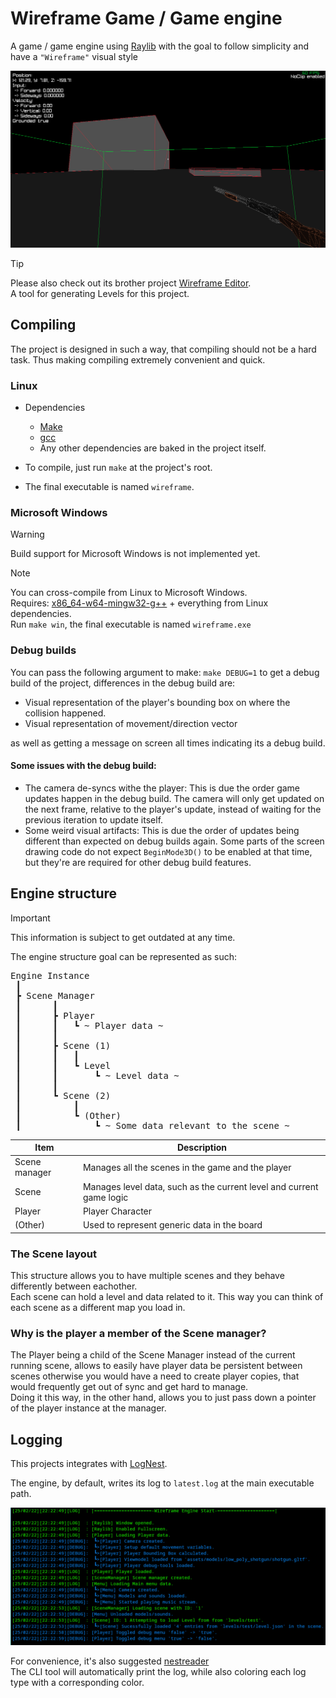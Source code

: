 # Wireframe Game / Game engine

A game / game engine using [Raylib](https://github.com/raysan5/raylib) with the goal to follow simplicity and have a `"Wireframe"` visual style

<img src="readme/1.png">

> [!TIP]
> Please also check out its brother project [Wireframe Editor](https://github.com/LeaoMartelo2/wireframe_editor).\
> A tool for generating Levels for this project.


## Compiling

The project is designed in such a way, that compiling should not be a hard task. Thus making compiling extremely convenient and quick.

### Linux
 - Dependencies
    - [Make](https://www.gnu.org/software/make/)
    - [gcc](https://gcc.gnu.org/)
    - Any other dependencies are baked in the project itself.

 - To compile, just run `make` at the project's root.
 - The final executable is named `wireframe`.

### Microsoft Windows

> [!WARNING]
> Build support for Microsoft Windows is not implemented yet.

> [!NOTE]
> You can cross-compile from Linux to Microsoft Windows.\
> Requires: [x86_64-w64-mingw32-g++](https://www.mingw-w64.org/) + everything from Linux dependencies.\
> Run `make win`, the final executable is named `wireframe.exe`


### Debug builds

You can pass the following argument to make:
`make DEBUG=1`
to get a debug build of the project, differences in the debug build are:

 - Visual representation of the player's bounding box on where the collision happened.
 - Visual representation of movement/direction vector

 as well as getting a message on screen all times indicating its a debug build.

#### Some issues with the debug build:
 - The camera de-syncs withe the player:
    This is due the order game updates happen in the debug build. The camera will only get updated on the next frame, relative to the player's update, instead of waiting for the previous iteration to update itself.
 - Some weird visual artifacts:
    This is due the order of updates being different than expected on debug builds again. Some parts of the screen drawing code do not expect `BeginMode3D()` to be enabled at that time, but they're are required for other debug build features.

## Engine structure

> [!IMPORTANT]
> This information is subject to get outdated at any time.

The engine structure goal can be represented as such:

<pre>
Engine Instance
 ┃
 ┣ Scene Manager 
 ┃      ┃
 ┃      ┣ Player
 ┃      ┃   ┗ ~ Player data ~
 ┃      ┃
 ┃      ┣ Scene (1)
 ┃      ┃   ┃
 ┃      ┃   ┗ Level
 ┃      ┃       ┗ ~ Level data ~
 ┃      ┃
 ┃      ┗ Scene (2)
 ┃          ┃
 ┃          ┗ (Other)
 ┃              ┗ ~ Some data relevant to the scene ~
</pre>

 

| Item          | Description                                                          | 
| ---           | ---                                                                  |
| Scene manager | Manages all the scenes in the game and the player                    |
| Scene         | Manages level data, such as the current level and current game logic |
| Player        | Player Character                                                     |
| (Other)       | Used to represent generic data in the board                          |


### The Scene layout

This structure allows you to have multiple scenes and they behave differently between eachother.\
Each scene can hold a level and data related to it. This way you can think of each scene as a different map you load in.

### Why is the player a member of the Scene manager?

The Player being a child of the Scene Manager instead of the current running scene, allows to easily have player data be persistent between scenes
otherwise you would have a need to create player copies, that would frequently get out of sync and get hard to manage.\
Doing it this way, in the other hand, allows you to just pass down a pointer of the player instance at the manager.


## Logging

This projects integrates with [LogNest](https://github.com/LeaoMartelo2/LogNest).

The engine, by default, writes its log to `latest.log` at the main executable path.


<img src="readme/2_2.png">

For convenience, it's also suggested [nestreader](https://github.com/LeaoMartelo2/nestreader)\
The CLI tool will automatically print the log, while also coloring each log type with a corresponding color.

